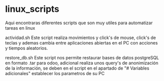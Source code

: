 # linux_scripts
Aqui encontraras diferentes scripts que son muy utiles para automatizar tareas en linux

actividad.sh
Este script realiza movimientos y click's de mouse, click's de teclas y ademas cambia entre aplicaciones abiertas en el PC con acciones y tiempos aleatorios.

restore_db.sh
Este script nos permite restaurar bases de datos postgreSQL en formato .tar para odoo, adicional realiza unos query's de anonimización de la información, se deben en el script en el apartado de "# Variables adicionales" establecer los parametros de su PC

